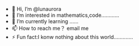 - 👋 Hi, I’m @lunaurora
- 👀 I’m interested in mathematics,code............
- 🌱 I’m currently learning ......
- 📫 How to reach me？ email me
- ⚡ Fun fact:I konw nothing about this world.............

<!---
lunaurora/lunaurora is a ✨ special ✨ repository because its `README.md` (this file) appears on your GitHub profile.
You can click the Preview link to take a look at your changes.
--->
